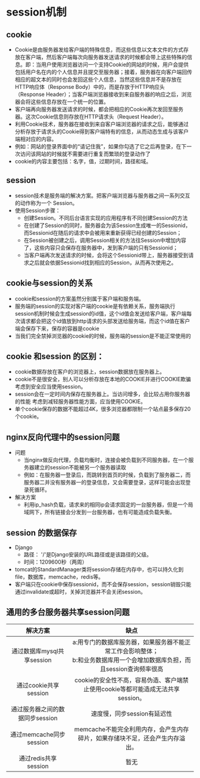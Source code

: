 ﻿# session机制

## cookie
- Cookie是由服务器发给客户端的特殊信息，而这些信息以文本文件的方式存放在客户端，然后客户端每次向服务器发送请求的时候都会带上这些特殊的信息。即：当用户使用浏览器访问一个支持Cookie的网站的时候，用户会提供包括用户名在内的个人信息并且提交至服务器；接着，服务器在向客户端回传相应的超文本的同时也会发回这些个人信息，当然这些信息并不是存放在HTTP响应体（Response Body）中的，而是存放于HTTP响应头（Response Header）；当客户端浏览器接收到来自服务器的响应之后，浏览器会将这些信息存放在一个统一的位置。
- 客户端再向服务器发送请求的时候，都会把相应的Cookie再次发回至服务器。这次Cookie信息则存放在HTTP请求头（Request Header）。
- 利用Cookie技术，服务器在接收到来自客户端浏览器的请求之后，能够通过分析存放于请求头的Cookie得到客户端特有的信息，从而动态生成与该客户端相对应的内容。
- 例如：网站的登录界面中的“请记住我”，如果你勾选了它之后再登录，在下一次访问该网站的时候就不需要进行重复而繁琐的登录动作了
- cookie的内容主要包括：名字，值，过期时间，路径和域。 

## session

- session技术是服务端的解决方案。把客户端浏览器与服务器之间一系列交互的动作称为一个 Session。
- 使用Session步骤：
   - 创建Session。不同后台语言实现的应用程序有不同创建Session的方法
   - 在创建了Session的同时，服务器会为该Session生成唯一的Sessionid，而Sessionid在随后的请求中会被用来重新获得已经创建的Session；
   - 在Session被创建之后，调用Session相关的方法往Session中增加内容了，这些内容只会保存在服务器中，发到客户端的只有Sessionid；
   - 当客户端再次发送请求的时候，会将这个Sessionid带上，服务器接受到请求之后就会依据Sessionid找到相应的Session，从而再次使用之。

## cookie与session的关系
- cookie和session的方案虽然分别属于客户端和服务端。
- 服务端的session的实现对客户端的cookie是有依赖关系，服务端执行session机制时候会生成session的id值，这个id值会发送给客户端，客户端每次请求都会把这个id值放到http请求的头部发送给服务端，而这个id值在客户端会保存下来，保存的容器是cookie
- 当我们完全禁掉浏览器的cookie的时候，服务端的session是不能正常使用的

## cookie 和session 的区别：
- cookie数据存放在客户的浏览器上，session数据放在服务器上。
- cookie不是很安全，别人可以分析存放在本地的COOKIE并进行COOKIE欺骗
   考虑到安全应当使用session。
- session会在一定时间内保存在服务器上。当访问增多，会比较占用你服务器的性能
   考虑到减轻服务器性能方面，应当使用COOKIE。
- 单个cookie保存的数据不能超过4K，很多浏览器都限制一个站点最多保存20个cookie。

## nginx反向代理中的session问题
- 问题
   - 当nginx做反向代理，负载均衡时，连接会被负载到不同服务器，在一个服务器建立的session不能被另一个服务器读取
   - 例如：在服务器一登录后，而跳转到首页的时候，负载到了服务器二，而服务器二并没有服务器一的登录信息，又会需要登录，这样可能会出现登录死循环。
- 解决方案
   - 利用ip_hash负载，请求来的相同ip会请求固定的一台服务器，但是一个局域网下，所有链接会分发到一台服务器，也有可能造成负载失衡。

## session 的数据保存
- Django
  - 路径： '/'是Django安装的URL路径或是该路径的父级。
  - 时间：1209600秒（两周）
- tomcat的StandardManager类将session存储在内存中，也可以持久化到file，数据库，memcache，redis等。
- 客户端只在cookie中保存sessionid，而不会保存session，session销毁只能通过invalidate或超时，关掉浏览器并不会关闭session。

## 通用的多台服务器共享session问题
|解决方案|缺点|
|:-:|:-:|
|通过数据库mysql共享session|a:用专门的数据库服务器，如果服务器不能正常工作会影响整体；<br>b:和业务数据库用一个会增加数据库负担，而且session查询频率很高|
|通过cookie共享session|cookie的安全性不高，容易伪造、客户端禁止使用cookie等都可能造成无法共享session。|
|通过服务器之间的数据同步session|速度慢，同步session有延迟性|
|通过memcache同步session|memcache不能完全利用内存，会产生内存碎片，如果存储块不足，还会产生内存溢出。 |
|通过redis共享session|暂无|






